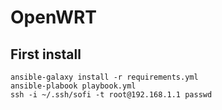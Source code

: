 # OpenWRT

## First install

```
ansible-galaxy install -r requirements.yml
ansible-plabook playbook.yml
ssh -i ~/.ssh/sofi -t root@192.168.1.1 passwd
```

